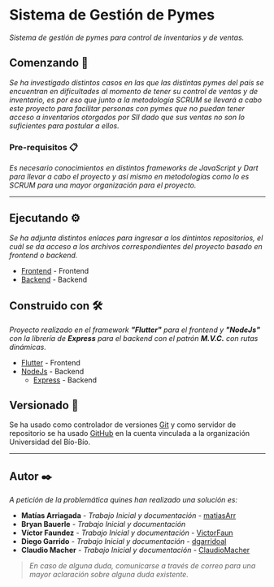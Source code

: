 # Sistema de Gestión de Pymes

_Sistema de gestión de pymes para control de inventarios y de ventas._

## Comenzando 🚀

_Se ha investigado distintos casos en las que las distintas pymes del país se encuentran en dificultades al momento de tener su control de ventas y de inventario, es por eso que junto a la metodología SCRUM se llevará a cabo este proyecto para facilitar personas con pymes que no puedan tener acceso a inventarios otorgados por SII dado que sus ventas no son lo suficientes para postular a ellos._




### Pre-requisitos 📋

_Es necesario conocimientos en distintos frameworks de JavaScript y Dart para llevar a cabo el proyecto y así mismo en metodologías como lo es SCRUM para una mayor organización para el proyecto._

---


## Ejecutando ⚙️

_Se ha adjunta distintos enlaces para ingresar a los dintintos repositorios, el cuál se da acceso a los archivos correspondientes del proyecto basado en frontend o backend._

* [Frontend](#) - Frontend
* [Backend](https://github.com/dgarridoal/proyect-backend-sm) - Backend


## Construido con 🛠️

_Proyecto realizado en el framework **"Flutter"** para el frontend y **"NodeJs"** con la librería de **Express** para el backend con el patrón **M.V.C.** con rutas dinámicas._

* [Flutter](https://flutter.dev/) - Frontend
* [NodeJs](https://nodejs.org/es/) - Backend
  * [Express](https://expressjs.com/es/) - Backend



## Versionado 📌

Se ha usado como controlador de versiones [Git](https://git-scm.com/) y como servidor de repositorio se ha usado [GitHub](https://github.com/) en la cuenta vinculada a la organización Universidad del Bío-Bío.

---
## Autor ✒️

_A petición de la problemática quines han realizado una solución es:_

* **Matías Arriagada** - *Trabajo Inicial y documentación* - [matiasArr](https://github.com/matiasArr)
* **Bryan Bauerle** - *Trabajo Inicial y documentación*
* **Víctor Faundez** - *Trabajo Inicial y documentación* - [VictorFaun](https://github.com/VictorFaun)
* **Diego Garrido** - *Trabajo Inicial y documentación* - [dgarridoal](https://github.com/dgarridoal)
* **Claudio Macher** - *Trabajo Inicial y documentación* - [ClaudioMacher](https://github.com/ClaudioMacher)

>  _En caso de alguna duda, comunicarse a través de correo para una mayor aclaración sobre alguna duda existente._
